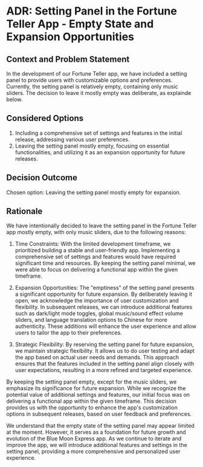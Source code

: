 # ADR: Setting Panel in the Fortune Teller App - Empty State and Expansion Opportunities

## Context and Problem Statement
In the development of our Fortune Teller app, we have included a setting panel to provide users with customizable options and preferences. Currently, the setting panel is relatively empty, containing only music sliders. The decision to leave it mostly empty was deliberate, as explainde below.

## Considered Options
1. Including a comprehensive set of settings and features in the initial release, addressing various user preferences.
2. Leaving the setting panel mostly empty, focusing on essential functionalities, and utilizing it as an expansion opportunity for future releases.

## Decision Outcome
Chosen option: Leaving the setting panel mostly empty for expansion.

## Rationale
We have intentionally decided to leave the setting panel in the Fortune Teller app mostly empty, with only music sliders, due to the following reasons:

1. Time Constraints: With the limited development timeframe, we prioritized building a stable and user-friendly app. Implementing a comprehensive set of settings and features would have required significant time and resources. By keeping the setting panel minimal, we were able to focus on delivering a functional app within the given timeframe.

2. Expansion Opportunities: The "emptiness" of the setting panel presents a significant opportunity for future expansion. By deliberately leaving it open, we acknowledge the importance of user customization and flexibility. In subsequent releases, we can introduce additional features such as dark/light mode toggles, global music/sound effect volume sliders, and language translation options to Chinese for more authenticity. These additions will enhance the user experience and allow users to tailor the app to their preferences.

3. Strategic Flexibility: By reserving the setting panel for future expansion, we maintain strategic flexibility. It allows us to do user testing and adapt the app based on actual user needs and demands. This approach ensures that the features included in the setting panel align closely with user expectations, resulting in a more refined and targeted experience.

By keeping the setting panel empty, except for the music sliders, we emphasize its significance for future expansion. While we recognize the potential value of additional settings and features, our initial focus was on delivering a functional app within the given timeframe. This decision provides us with the opportunity to enhance the app's customization options in subsequent releases, based on user feedback and preferences.

We understand that the empty state of the setting panel may appear limited at the moment. However, it serves as a foundation for future growth and evolution of the Blue Moon Express app. As we continue to iterate and improve the app, we will introduce additional features and settings in the setting panel, providing a more comprehensive and personalized user experience.
